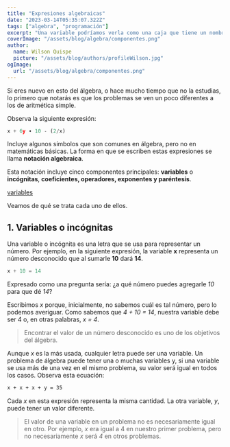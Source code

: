 ```yaml
---
title: "Expresiones algebraicas"
date: "2023-03-14T05:35:07.322Z"
tags: ["algebra", "programación"]
excerpt: "Una variable podríamos verla como una caja que tiene un nombre y a la cual se le puede introducir (asignar) un valor en un momento dado, y en cualquier otro momento, podemos utilizar (leer) dicho valor y el valor de la variable podrá cambiar."
coverImage: "/assets/blog/algebra/componentes.png"
author:
  name: Wilson Quispe
  picture: "/assets/blog/authors/profileWilson.jpg"
ogImage:
  url: "/assets/blog/algebra/componentes.png"
---
```


Si eres nuevo en esto del álgebra, o hace mucho tiempo que no la estudias, lo primero que notarás es que los problemas se ven un poco diferentes a los de aritmética simple.

Observa la siguiente expresión:

```python
x + 6y ∙ 10 - (2/x)
```

Incluye algunos símbolos que son comunes en álgebra, pero no en matemáticas básicas. La forma en que se escriben estas expresiones se llama **notación algebraica**.

Esta notación incluye cinco componentes principales: **variables** o **incógnitas**, **coeficientes, operadores, exponentes y paréntesis**.

[variables](/assets/blog/algebra/componentes.png)

Veamos de qué se trata cada uno de ellos.

## 1. Variables o incógnitas

Una variable o incógnita es una letra que se usa para representar un número. Por ejemplo, en la siguiente expresión, la variable **x** representa un número desconocido que al sumarle **10** dará **14**.

```python
x + 10 = 14
```

Expresado como una pregunta sería: ¿a qué número puedes agregarle _10_ para que dé _14_?

Escribimos _x_ porque, inicialmente, no sabemos cuál es tal número, pero lo podemos averiguar. Como sabemos que _4 + 10 = 14_, nuestra variable debe ser 4 o, en otras palabras, _x = 4_.

> Encontrar el valor de un número desconocido es uno de los objetivos del álgebra.

Aunque _x_ es la más usada, cualquier letra puede ser una variable. Un problema de álgebra puede tener una o muchas variables y, si una variable se usa más de una vez en el mismo problema, su valor será igual en todos los casos. Observa esta ecuación:

```html
x + x + x + y = 35
```

Cada _x_ en esta expresión representa la misma cantidad. La otra variable, _y_, puede tener un valor diferente.

> El valor de una variable en un problema no es necesariamente igual en otro. Por ejemplo, _x_ era igual a 4 en nuestro primer problema, pero no necesariamente _x_ será _4_ en otros problemas.
